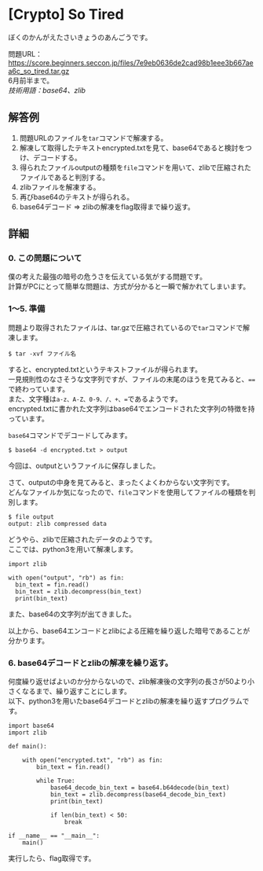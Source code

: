 # [Crypto] So Tired
ぼくのかんがえたさいきょうのあんごうです。

問題URL：https://score.beginners.seccon.jp/files/7e9eb0636de2cad98b1eee3b667aea6c_so_tired.tar.gz  
6月前半まで。  
*技術用語：base64、zlib*

## 解答例
1. 問題URLのファイルを`tar`コマンドで解凍する。
1. 解凍して取得したテキストencrypted.txtを見て、base64であると検討をつけ、デコードする。
1. 得られたファイルoutputの種類を`file`コマンドを用いて、zlibで圧縮されたファイルであると判別する。
1. zlibファイルを解凍する。
1. 再びbase64のテキストが得られる。
1. base64デコード ⇒ zlibの解凍をflag取得まで繰り返す。

## 詳細
### 0. この問題について
僕の考えた最強の暗号の危うさを伝えている気がする問題です。  
計算がPCにとって簡単な問題は、方式が分かると一瞬で解かれてしまいます。

### 1～5. 準備
問題より取得されたファイルは、tar.gzで圧縮されているので`tar`コマンドで解凍します。
~~~
$ tar -xvf ファイル名
~~~
すると、encrypted.txtというテキストファイルが得られます。  
一見規則性のなさそうな文字列ですが、ファイルの末尾のほうを見てみると、`==`で終わっています。  
また、文字種は`a-z、A-Z、0-9、/、+、=`であるようです。  
encrypted.txtに書かれた文字列はbase64でエンコードされた文字列の特徴を持っています。  

`base64`コマンドでデコードしてみます。
~~~
$ base64 -d encrypted.txt > output
~~~
今回は、outputというファイルに保存しました。  

さて、outputの中身を見てみると、まったくよくわからない文字列です。  
どんなファイルか気になったので、`file`コマンドを使用してファイルの種類を判別します。
~~~
$ file output
output: zlib compressed data
~~~ 
どうやら、zlibで圧縮されたデータのようです。  
ここでは、python3を用いて解凍します。
~~~Python3
import zlib

with open("output", "rb") as fin:
  bin_text = fin.read()
  bin_text = zlib.decompress(bin_text)
  print(bin_text)
~~~
また、base64の文字列が出てきました。  
 
以上から、base64エンコードとzlibによる圧縮を繰り返した暗号であることが分かります。
 
### 6. base64デコードとzlibの解凍を繰り返す。
何度繰り返せばよいのか分からないので、zlib解凍後の文字列の長さが50より小さくなるまで、繰り返すことにします。  
以下、python3を用いたbase64デコードとzlibの解凍を繰り返すプログラムです。
~~~Python3
import base64
import zlib

def main():

    with open("encrypted.txt", "rb") as fin:
        bin_text = fin.read()

        while True:
            base64_decode_bin_text = base64.b64decode(bin_text)
            bin_text = zlib.decompress(base64_decode_bin_text)
            print(bin_text)

            if len(bin_text) < 50:
                break

if __name__ == "__main__":
    main()
~~~
実行したら、flag取得です。
